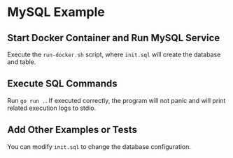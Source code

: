 # MySQL Example

## Start Docker Container and Run MySQL Service

Execute the `run-docker.sh` script, where `init.sql` will create the database and table.

## Execute SQL Commands

Run `go run .`. If executed correctly, the program will not panic and will print related execution logs to stdio.

## Add Other Examples or Tests

You can modify `init.sql` to change the database configuration.